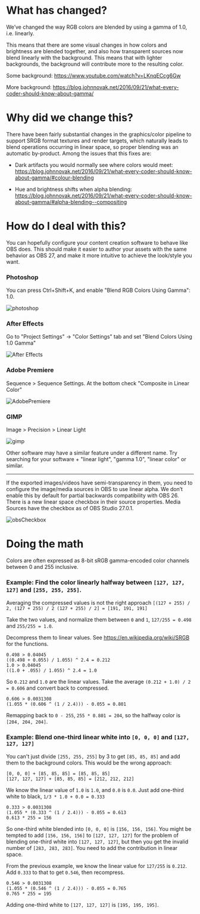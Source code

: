 # What has changed?
We’ve changed the way RGB colors are blended by using a gamma of 1.0, i.e. linearly.

This means that there are some visual changes in how colors and brightness are blended together, and also how transparent sources now blend linearly with the background. This means that with lighter backgrounds, the background will contribute more to the resulting color.


Some background: https://www.youtube.com/watch?v=LKnqECcg6Gw

More background: https://blog.johnnovak.net/2016/09/21/what-every-coder-should-know-about-gamma/

# Why did we change this?
There have been fairly substantial changes in the graphics/color pipeline to support SRGB format textures and render targets, which naturally leads to blend operations occurring in linear space, so proper blending was an automatic by-product. Among the issues that this fixes are:

* Dark artifacts you would normally see where colors would meet: https://blog.johnnovak.net/2016/09/21/what-every-coder-should-know-about-gamma/#colour-blending

* Hue and brightness shifts when alpha blending: https://blog.johnnovak.net/2016/09/21/what-every-coder-should-know-about-gamma/#alpha-blending--compositing


# How do I deal with this?

You can hopefully configure your content creation software to behave like OBS does.
This should make it easier to author your assets with the same behavior as OBS 27, and make it more intuitive to achieve the look/style you want.

### Photoshop
You can press Ctrl+Shift+K, and enable "Blend RGB Colors Using Gamma": 1.0.

![photoshop](https://i.imgur.com/i47tM3V.png)

### After Effects
Go to "Project Settings" -> "Color Settings" tab and set "Blend Colors Using 1.0 Gamma"

![After Effects](https://i.imgur.com/MLPNy63.png)

### Adobe Premiere
Sequence > Sequence Settings. At the bottom check "Composite in Linear Color"

![AdobePremiere](https://i.imgur.com/w6aYt8w.png)

### GIMP
Image > Precision > Linear Light

![gimp](https://i.imgur.com/eP35v8R.png)

Other software may have a similar feature under a different name. Try searching for your software + "linear light", "gamma 1.0", "linear color" or similar.
***
If the exported images/videos have semi-transparency in them, you need to configure the image/media sources in OBS to use linear alpha. We don’t enable this by default for partial backwards compatibility with OBS 26. There is a new linear space checkbox in their source properties. Media Sources have the checkbox as of OBS Studio 27.0.1.

![obsCheckbox](https://i.imgur.com/ALC2H5l.png)

# Doing the math

Colors are often expressed as 8-bit sRGB gamma-encoded color channels between 0 and 255 inclusive.

### Example: Find the color linearly halfway between `[127, 127, 127]` and `[255, 255, 255]`.

Averaging the compressed values is not the right approach
`[(127 + 255) / 2, (127 + 255) / 2 (127 + 255) / 2] = [191, 191, 191]`

Take the two values, and normalize them between `0` and `1`, `127/255 = 0.498` and `255/255 = 1.0`.

Decompress them to linear values. See https://en.wikipedia.org/wiki/SRGB for the functions.

```
0.498 > 0.04045
((0.498 + 0.055) / 1.055) ^ 2.4 = 0.212
1.0 > 0.04045
((1.0 + .055) / 1.055) ^ 2.4 = 1.0
```

So `0.212` and `1.0` are the linear values. Take the average `(0.212 + 1.0) / 2 = 0.606` and convert back to compressed.

```
0.606 > 0.0031308
(1.055 * (0.606 ^ (1 / 2.4))) - 0.055 = 0.801
```

Remapping back to `0 - 255`, `255 * 0.801 = 204`, so the halfway color is `[204, 204, 204]`.

### Example: Blend one-third linear white into `[0, 0, 0]` and `[127, 127, 127]`

You can't just divide `[255, 255, 255]` by 3 to get `[85, 85, 85]` and add them to the background colors. This would be the wrong approach:

```
[0, 0, 0] + [85, 85, 85] = [85, 85, 85]
[127, 127, 127] + [85, 85, 85] = [212, 212, 212]
```

We know the linear value of `1.0` is `1.0`, and `0.0` is `0.0`. Just add one-third white to black, `1/3 * 1.0 + 0.0 = 0.333`

```
0.333 > 0.0031308
(1.055 * (0.333 ^ (1 / 2.4))) - 0.055 = 0.613
0.613 * 255 = 156
```

So one-third white blended into `[0, 0, 0]` is `[156, 156, 156]`. You might be tempted to add `[156, 156, 156]` to `[127, 127, 127]` for the problem of blending one-third white into `[127, 127, 127]`, but then you get the invalid number of `[283, 283, 283]`. You need to add the contribution in linear space.

From the previous example, we know the linear value for `127/255` is `0.212`. Add `0.333` to that to get `0.546`, then recompress.

```
0.546 > 0.0031308
(1.055 * (0.546 ^ (1 / 2.4))) - 0.055 = 0.765
0.765 * 255 = 195
```

Adding one-third white to `[127, 127, 127]` is `[195, 195, 195]`.